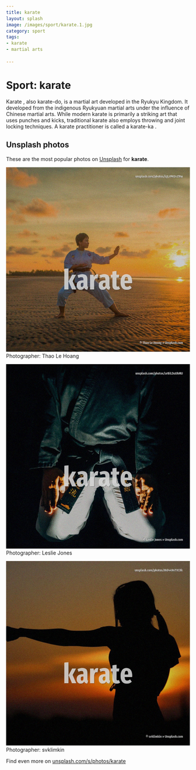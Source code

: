 ```yaml
---
title: karate
layout: splash
image: /images/sport/karate.1.jpg
category: sport
tags:
- karate
- martial arts

---
```

# Sport: karate

Karate , also karate-do, is a martial art developed in the Ryukyu Kingdom. It developed from the indigenous Ryukyuan martial arts  under the influence of Chinese martial arts. While modern karate is primarily a striking art that uses punches and kicks, traditional karate  also employs throwing and joint locking techniques. A karate practitioner is called a karate-ka .  

 
## Unsplash photos
These are the most popular photos on [Unsplash](https://unsplash.com) for **karate**.
 
![karate](/images/sport/karate.1.jpg)
Photographer:  Thao Le Hoang
 
![karate](/images/sport/karate.2.jpg)
Photographer:  Leslie Jones
 
![karate](/images/sport/karate.3.jpg)
Photographer:  svklimkin
 
Find even more on [unsplash.com/s/photos/karate](https://unsplash.com/s/photos/karate)
 
